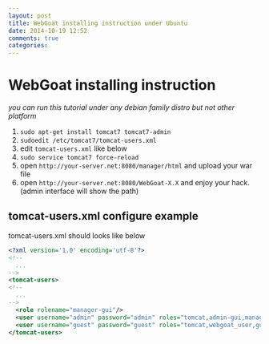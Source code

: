```yaml
---
layout: post
title: WebGoat installing instruction under Ubuntu
date: 2014-10-19 12:52
comments: true
categories:
---
```

# WebGoat installing instruction

_you can run this tutorial under any debian family distro but not other platform_

1. `sudo apt-get install tomcat7 tomcat7-admin`
2. `sudoedit /etc/tomcat7/tomcat-users.xml`
3. edit `tomcat-users.xml` like below
4. `sudo service tomcat7 force-reload`
5. open `http://your-server.net:8080/manager/html` and upload your war file
6. open `http://your-server.net:8080/WebGoat-X.X` and enjoy your hack.
   (admin interface will show the path)

## tomcat-users.xml configure example

tomcat-users.xml should looks like below

``` xml
<?xml version='1.0' encoding='utf-8'?>
<!--
  ...
-->
<tomcat-users>
<!--
  ...
-->
  <role rolename="manager-gui"/>
  <user username="admin" password="admin" roles="tomcat,admin-gui,manager-gui,webgoat_user,webgoat_admin"/>
  <user username="guest" password="guest" roles="tomcat,webgoat_user,guest"/>
</tomcat-users>
```
